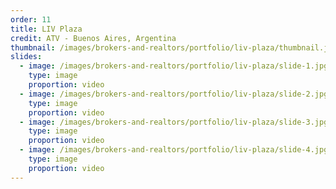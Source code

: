 ```yaml
---
order: 11
title: LIV Plaza
credit: ATV - Buenos Aires, Argentina
thumbnail: /images/brokers-and-realtors/portfolio/liv-plaza/thumbnail.jpg
slides:
  - image: /images/brokers-and-realtors/portfolio/liv-plaza/slide-1.jpg
    type: image
    proportion: video
  - image: /images/brokers-and-realtors/portfolio/liv-plaza/slide-2.jpg
    type: image
    proportion: video
  - image: /images/brokers-and-realtors/portfolio/liv-plaza/slide-3.jpg
    type: image
    proportion: video
  - image: /images/brokers-and-realtors/portfolio/liv-plaza/slide-4.jpg
    type: image
    proportion: video
---
```

